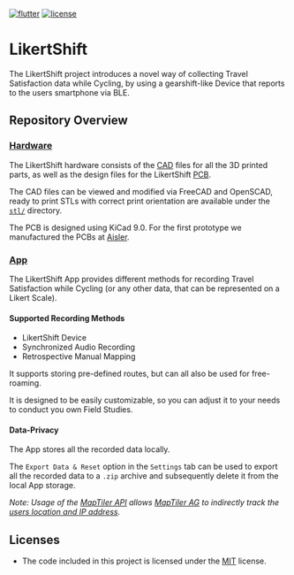 [![flutter](https://img.shields.io/badge/Flutter-3.24-aqua)](https://flutter.dev)
[![license](https://img.shields.io/badge/License-MIT-lightgray)](app/LICENSE)

# LikertShift

The LikertShift project introduces a novel way of collecting Travel Satisfaction data while Cycling, by using a gearshift-like Device that reports to the users smartphone via BLE.

## Repository Overview

### [Hardware](hardware/)

The LikertShift hardware consists of the [CAD](hardware/cad/) files for all the 3D printed parts, as well as the design files for the LikertShift [PCB](hardware/pcb/).

The CAD files can be viewed and modified via FreeCAD and OpenSCAD, ready to print STLs with correct print orientation are available under the [`stl/`](hardware/cad/stl/) directory.

The PCB is designed using KiCad 9.0. For the first prototype we manufactured the PCBs at [Aisler](https://aisler.net/).

### [App](app/)

The LikertShift App provides different methods for recording Travel Satisfaction while Cycling (or any other data, that can be represented on a Likert Scale).

#### Supported Recording Methods

- LikertShift Device
- Synchronized Audio Recording
- Retrospective Manual Mapping

It supports storing pre-defined routes, but can all also be used for free-roaming.

It is designed to be easily customizable, so you can adjust it to your needs to conduct you own Field Studies.

#### Data-Privacy

The App stores all the recorded data locally.

The `Export Data & Reset` option in the `Settings` tab can be used to export all the recorded data to a `.zip` archive and subsequently delete it from the local App storage.

*Note: Usage of the [MapTiler API](app/lib/api-keys/README.md#maptilerdart) allows [MapTiler AG](https://www.maptiler.com/) to indirectly track the [users location and IP address](https://www.maptiler.com/privacy-policy/).*

## Licenses

- The code included in this project is licensed under the [MIT](app/LICENSE) license.

